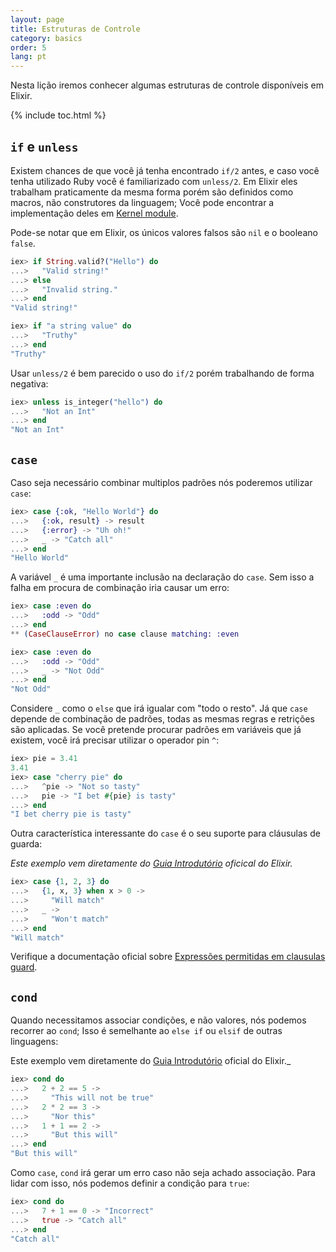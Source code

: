 ```yaml
---
layout: page
title: Estruturas de Controle
category: basics
order: 5
lang: pt
---
```


Nesta lição iremos conhecer algumas estruturas de controle disponíveis em Elixir.

{% include toc.html %}

## `if` e `unless`

Existem chances de que você já tenha encontrado `if/2` antes, e caso você tenha utilizado Ruby você é familiarizado com `unless/2`. Em Elixir eles trabalham praticamente da mesma forma porém são definidos como macros, não construtores da linguagem; Você pode encontrar a implementação deles em [Kernel module](http://elixir-lang.org/docs/stable/elixir/#!Kernel.html).

Pode-se notar que em Elixir, os únicos valores falsos são `nil` e o booleano `false`.

```elixir
iex> if String.valid?("Hello") do
...>   "Valid string!"
...> else
...>   "Invalid string."
...> end
"Valid string!"

iex> if "a string value" do
...>   "Truthy"
...> end
"Truthy"
```
Usar `unless/2` é bem parecido o uso do `if/2` porém trabalhando de forma negativa:
```elixir
iex> unless is_integer("hello") do
...>   "Not an Int"
...> end
"Not an Int"
```

## `case`

Caso seja necessário combinar multiplos padrões nós poderemos utilizar `case`:

```elixir
iex> case {:ok, "Hello World"} do
...>   {:ok, result} -> result
...>   {:error} -> "Uh oh!"
...>   _ -> "Catch all"
...> end
"Hello World"
```
A variável `_` é uma importante inclusão na declaração do `case`. Sem isso a falha em procura de combinação iria causar um erro:

```elixir
iex> case :even do
...>   :odd -> "Odd"
...> end
** (CaseClauseError) no case clause matching: :even

iex> case :even do
...>   :odd -> "Odd"
...>   _ -> "Not Odd"
...> end
"Not Odd"
```

Considere `_` como o `else` que irá igualar com "todo o resto".
Já que `case` depende de combinação de padrões, todas as mesmas regras e retrições são aplicadas. Se você pretende procurar padrões em variáveis que já existem, você irá precisar utilizar o operador pin `^`:

```elixir
iex> pie = 3.41
3.41
iex> case "cherry pie" do
...>   ^pie -> "Not so tasty"
...>   pie -> "I bet #{pie} is tasty"
...> end
"I bet cherry pie is tasty"
```
Outra característica interessante do `case` é o seu suporte para cláusulas de guarda:

_Este exemplo vem diretamente do [Guia Introdutório](http://elixir-lang.org/getting-started/case-cond-and-if.html#case) oficical do Elixir._

```elixir
iex> case {1, 2, 3} do
...>   {1, x, 3} when x > 0 ->
...>     "Will match"
...>   _ ->
...>     "Won't match"
...> end
"Will match"
```
Verifique a documentação oficial sobre [Expressões permitidas em clausulas guard](http://elixir-lang.org/getting-started/case-cond-and-if.html#expressions-in-guard-clauses).


## `cond`

Quando necessitamos associar condições, e não valores, nós podemos recorrer ao `cond`; Isso é semelhante ao `else if` ou `elsif` de outras linguagens:

Este exemplo vem diretamente do [Guia Introdutório](http://elixir-lang.org/getting-started/case-cond-and-if.html#cond) oficial do Elixir._

```elixir
iex> cond do
...>   2 + 2 == 5 ->
...>     "This will not be true"
...>   2 * 2 == 3 ->
...>     "Nor this"
...>   1 + 1 == 2 ->
...>     "But this will"
...> end
"But this will"
```

Como `case`, `cond` irá gerar um erro caso não seja achado associação. Para lidar com isso, nós podemos definir a condição para `true`:

```elixir
iex> cond do
...>   7 + 1 == 0 -> "Incorrect"
...>   true -> "Catch all"
...> end
"Catch all"
```
